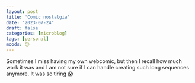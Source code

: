```yaml
---
layout: post
title: 'Comic nostalgia'
date: "2023-07-24"
draft: false
categories: [microblog]
tags: [personal] 
moods: 😐
---
```

Sometimes I miss having my own webcomic, but then I recall how much work it was and I am not sure if I can handle creating such long sequences anymore. It was so tiring 😱
